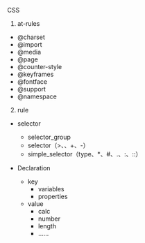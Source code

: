 CSS
1. at-rules
- @charset
- @import
- @media
- @page
- @counter-style
- @keyframes
- @fontface
- @support
- @namespace

2. rule
- selector
    - selector_group
    - selector（>、<sp>、+、-）
    - simple_selector（type、*、#、.、:、::）
    
- Declaration
    - key
        - variables 
        - properties
    - value
        - calc
        - number
        - length
        - ......